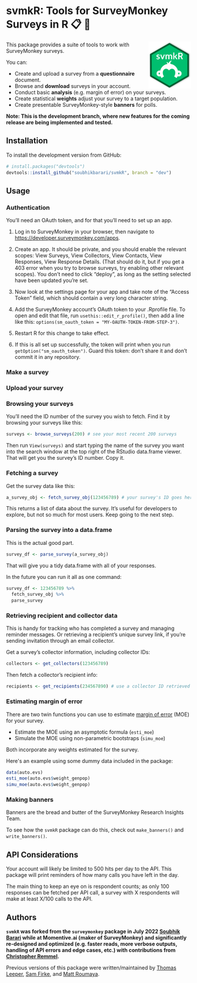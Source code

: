# svmkR: Tools for SurveyMonkey Surveys in R :clipboard: :monkey:

<img src="hex.png" align="right" style="height: 128px; margin-left: 4px;"/>

This package provides a suite of tools to work with SurveyMonkey surveys.

You can:

* Create and upload a survey from a **questionnaire** document.
* Browse and **download** surveys in your account.
* Conduct basic **analysis** (e.g. margin of error) on your surveys.
* Create statistical **weights** adjust your survey to a target population.
* Create presentable SurveyMonkey-style **banners** for polls.

**Note: This is the development branch, where new features for the coming release are being implemented and tested.**

## Installation

To install the development version from GitHub:

``` r
# install.packages("devtools")
devtools::install_github("soubhikbarari/svmkR", branch = "dev")
```

## Usage

### Authentication

You’ll need an OAuth token, and for that you’ll need to set up an app.

1. Log in to SurveyMonkey in your browser, then navigate to
<https://developer.surveymonkey.com/apps>. 

2. Create an app. It should be private, and you should enable the relevant scopes: View Surveys, View
Collectors, View Contacts, View Responses, View Response Details. (That
should do it, but if you get a 403 error when you try to browse surveys,
try enabling other relevant scopes). You don’t need to click “deploy”,
as long as the setting selected have been updated you’re set.

3. Now look at the settings page for your app and take note of the “Access
Token” field, which should contain a very long character string.

4. Add the SurveyMonkey account’s OAuth token to your .Rprofile file. To
open and edit that file, run `usethis::edit_r_profile()`, then add a
line like this: `options(sm_oauth_token = "MY-OAUTH-TOKEN-FROM-STEP-3")`.

5. Restart R for this change to take effect.

6. If this is all set up successfully, the token will print when you run
`getOption("sm_oauth_token")`. Guard this token: don’t share it and
don’t commit it in any repository.

### Make a survey

<!-- TODO -->

### Upload your survey

<!-- TODO -->

### Browsing your surveys

You’ll need the ID number of the survey you wish to fetch. Find it by
browsing your surveys like this:

``` r
surveys <- browse_surveys(200) # see your most recent 200 surveys
```

Then run `View(surveys)` and start typing the name of the survey you
want into the search window at the top right of the RStudio data.frame
viewer. That will get you the survey’s ID number. Copy it.

### Fetching a survey

Get the survey data like this:

``` r
a_survey_obj <- fetch_survey_obj(123456789) # your survey's ID goes here
```

This returns a list of data about the survey. It’s useful for developers
to explore, but not so much for most users. Keep going to the next step.

### Parsing the survey into a data.frame

This is the actual good part.

``` r
survey_df <- parse_survey(a_survey_obj)
```

That will give you a tidy data.frame with all of your responses.

In the future you can run it all as one command:

``` r
survey_df <- 123456789 %>%
  fetch_survey_obj %>%
  parse_survey
```

### Retrieving recipient and collector data

This is handy for tracking who has completed a survey and managing
reminder messages. Or retrieving a recipient’s unique survey link, if
you’re sending invitation through an email collector.

Get a survey’s collector information, including collector IDs:

``` r
collectors <- get_collectors(123456789)
```

Then fetch a collector’s recipient info:

``` r
recipients <- get_recipients(234567890) # use a collector ID retrieved in the previous step
```

### Estimating margin of error

There are two twin functions you can use to estimate [margin of error](https://en.wikipedia.org/wiki/Margin_of_error) (MOE) for your survey.

* Estimate the MOE using an asymptotic formula (`esti_moe`)
* Simulate the MOE using non-parametric bootstraps (`simu_moe`)

Both incorporate any weights estimated for the survey.

Here's an example using some dummy data included in the package:

```r
data(auto.evs)
esti_moe(auto.evs$weight_genpop)
simu_moe(auto.evs$weight_genpop)
```

### Making banners

Banners are the bread and butter of the SurveyMonkey Research Insights Team. 

To see how the `svmkR` package can do this, check out `make_banners()` and `write_banners()`.

## API Considerations

Your account will likely be limited to 500 hits per day to the API. This
package will print reminders of how many calls you have left in the day.

The main thing to keep an eye on is respondent counts; as only 100
responses can be fetched per API call, a survey with X respondents will
make at least X/100 calls to the API.

## Authors

**`svmkR` was forked from the `surveymonkey` package in July 2022 [Soubhik Barari](https://github.com/soubhikbarari) while at Momentive.ai (maker of SurveyMonkey) and significantly re-designed and optimized (e.g. faster reads, more verbose outputs, handling of API errors and edge cases, etc.) with contributions from [Christopher Remmel](https://github.com/calremmel).**

Previous versions of this package were written/maintained by [Thomas Leeper](https://github.com/leeper), [Sam Firke](https://github.com/sfirke), and [Matt Roumaya](https://github.com/mattroumaya).
